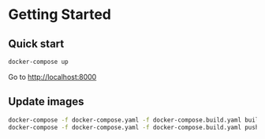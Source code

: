 # Getting Started

## Quick start

```bash
docker-compose up
```
Go 
to [http://localhost:8000](http://localhost:8000)

## Update images

```bash
docker-compose -f docker-compose.yaml -f docker-compose.build.yaml build
docker-compose -f docker-compose.yaml -f docker-compose.build.yaml push
```

